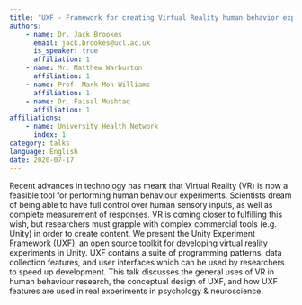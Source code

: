 ```yaml
---
title: "UXF - Framework for creating Virtual Reality human behavior experiments in Unity"
authors:
    - name: Dr. Jack Brookes
      email: jack.brookes@ucl.ac.uk
      is_speaker: true
      affiliation: 1
    - name: Mr. Matthew Warburton
      affiliation: 1
    - name: Prof. Mark Mon-Williams
      affiliation: 1
    - name: Dr. Faisal Mushtaq
      affiliation: 1
affiliations:
    - name: University Health Network
      index: 1
category: talks
language: English
date: 2020-07-17
---
```

Recent advances in technology has meant that Virtual Reality (VR) is now a feasible tool for performing human behaviour experiments. Scientists dream of being able to have full control over human sensory inputs, as well as complete measurement of responses. VR is coming closer to fulfilling this wish, but researchers must grapple with complex commercial tools (e.g. Unity) in order to create content. We present the Unity Experiment Framework (UXF), an open source toolkit for developing virtual reality experiments in Unity. UXF contains a suite of programming patterns, data collection features, and user interfaces which can be used by researchers to speed up development. This talk discusses the general uses of VR in human behaviour research, the conceptual design of UXF, and how UXF features are used in real experiments in psychology & neuroscience.
